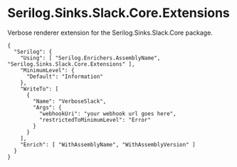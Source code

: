 # Serilog.Sinks.Slack.Core.Extensions
Verbose renderer extension for the Serilog.Sinks.Slack.Core package.

```
{  
  "Serilog": {
    "Using": [ "Serilog.Enrichers.AssemblyName", "Serilog.Sinks.Slack.Core.Extensions" ],
    "MinimumLevel": {
      "Default": "Information"
    },
    "WriteTo": [
      {
        "Name": "VerboseSlack",
        "Args": {
          "webhookUri": "your webhook url goes here",
          "restrictedToMinimumLevel": "Error"
        }
      }
    ],
    "Enrich": [ "WithAssemblyName", "WithAssemblyVersion" ]
  }
}  
  ```